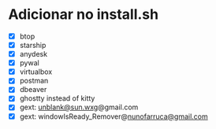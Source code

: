 # Adicionar no install.sh

- [x] btop
- [x] starship
- [x] anydesk
- [x] pywal
- [x] virtualbox
- [x] postman
- [x] dbeaver
- [x] ghostty instead of kitty
- [x] gext: unblank@sun.wxg@gmail.com
- [x] gext: windowIsReady_Remover@nunofarruca@gmail.com
